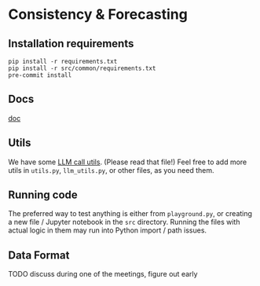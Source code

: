 # Consistency & Forecasting

## Installation requirements
```
pip install -r requirements.txt
pip install -r src/common/requirements.txt
pre-commit install
```

## Docs
[doc](https://docs.google.com/document/d/1_amt7CQK_aadKciMJuNmedEyf07ubIAL_b5ru_mS0nw/edit)

## Utils
We have some [LLM call utils](/src/common/README.md). (Please read that file!)
Feel free to add more utils in `utils.py`, `llm_utils.py`, or other files, as you need them.

## Running code
The preferred way to test anything is either from `playground.py`, or creating a new file / Jupyter notebook in the `src` directory.
Running the files with actual logic in them may run into Python import / path issues.

## Data Format
TODO discuss during one of the meetings, figure out early

